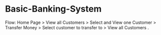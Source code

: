 # Basic-Banking-System
Flow: Home Page > View all Customers > Select and View one Customer > Transfer Money > Select customer to transfer to > View all Customers .
